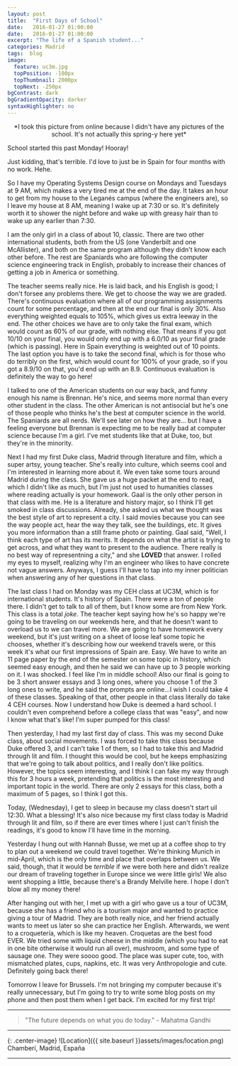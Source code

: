 ```yaml
---
layout: post
title:  "First Days of School"
date:   2016-01-27 01:00:00
date:   2016-01-27 01:00:00
excerpt: "The life of a Spanish student..."
categories: Madrid
tags:  blog
image:
  feature: uc3m.jpg
  topPosition: -100px
  topThumbnail: 2000px
  topNext: -250px
bgContrast: dark
bgGradientOpacity: darker
syntaxHighlighter: no
---
```


<center>*I took this picture from online because I didn't have any pictures of the school. It's not actually this spring-y here yet*</center>

School started this past Monday! Hooray!

Just kidding, that's terrible. I'd love to just be in Spain for four months with no work. Hehe.

So I have my Operating Systems Design course on Mondays and Tuesdays at 9 AM, which makes a very tired me at the end of the day. It takes an hour to get from my house to the Leganés campus (where the engineers are), so I leave my house at 8 AM, meaning I wake up at 7:30 or so. It's definitely worth it to shower the night before and wake up with greasy hair than to wake up any earlier than 7:30.

I am the only girl in a class of about 10, classic. There are two other international students, both from the US (one Vanderbilt and one McAllister), and both on the same program although they didn't know each other before. The rest are Spaniards who are following the computer science engineering track in English, probably to increase their chances of getting a job in America or something.

The teacher seems really nice. He is laid back, and his English is good; I don't forsee any problems there. We get to choose the way we are graded. There's continuous evaluation where all of our programming assignments count for some percentage, and then at the end our final is only 30%. Also everything weighted equals to 105%, which gives us extra leeway in the end. The other choices we have are to only take the final exam, which would count as 60% of our grade, with nothing else. That means if you got 10/10 on your final, you would only end up with a 6.0/10 as your final grade (which is passing). Here in Spain everything is weighted out of 10 points. The last option you have is to take the second final, which is for those who do terribly on the first, which would count for 100% of your grade, so if you got a 8.9/10 on that, you'd end up with an 8.9. Continuous evaluation is definitely the way to go here!

I talked to one of the American students on our way back, and funny enough his name is Brennan. He's nice, and seems more normal than every other student in the class. The other American is not antisocial but he's one of those people who thinks he's the best at computer science in the world. The Spaniards are all nerds. We'll see later on how they are... but I have a feeling everyone but Brennan is expecting me to be really bad at computer science because I'm a girl. I've met students like that at Duke, too, but they're in the minority.

Next I had my first Duke class, Madrid through literature and film, which a super artsy, young teacher. She's really into culture, which seems cool and I'm interested in learning more about it. We even take some tours around Madrid during the class. She gave us a huge packet at the end to read, which I didn't like as much, but I'm just not used to humanities classes where reading actually is your homework. Gaal is the only other person in that class with me. He is a literature and history major, so I think I'll get smoked in class discussions. Already, she asked us what we thought was the best style of art to represent a city. I said movies because you can see the way people act, hear the way they talk, see the buildings, etc. It gives you more information than a still frame photo or painting. Gaal said, "Well, I think each type of art has its merits. It depends on what the artist is trying to get across, and what they want to present to the audience. There really is no best way of representning a city," and she **LOVED** that answer. I rolled my eyes to myself, realizing why I'm an engineer who likes to have concrete not vague answers. Anyways, I guess I'll have to tap into my inner politician when answering any of her questions in that class.

The last class I had on Monday was my CEH class at UC3M, which is for international students. It's history of Spain. There were a ton of people there. I didn't get to talk to all of them, but I know some are from New York. This class is a total *joke*. The teacher kept saying how he's so happy we're going to be traveling on our weekends here, and that he doesn't want to overload us to we can travel more. We are going to have homework every weekend, but it's just writing on a sheet of loose leaf some topic he chooses, whether it's describing how our weekend travels were, or this week it's what our first impressions of Spain are. Easy. We have to write an 11 page paper by the end of the semester on some topic in history, which seemed easy enough, and then he said we can have up to 3 people working on it. I was shocked. I feel like I'm in middle school! Also our final is going to be 3 short answer essays and 3 long ones, where you choose 1 of the 3 long ones to write, and he said the prompts are online...I wish I could take 4 of these classes. Speaking of that, other people in that class literally do take 4 CEH courses. Now I understand how Duke is deemed a hard school. I couldn't even comprehend before a college class that was "easy", and now I know what that's like! I'm super pumped for this class!

Then yesterday, I had my last first day of class. This was my second Duke class, about social movements. I was forced to take this class because Duke offered 3, and I can't take 1 of them, so I had to take this and Madrid through lit and film. I thought this would be cool, but he keeps emphasizing that we're going to talk about politics, and I really don't like politics. However, the topics seem interesting, and I think I can fake my way through this for 3 hours a week, pretending that politics is the most interesting and important topic in the world. There are only 2 essays for this class, both a maximum of 5 pages, so I think I got this.

Today, (Wednesday), I get to sleep in because my class doesn't start uil 12:30. What a blessing! It's also nice because my first class today is Madrid through lit and film, so if there are ever times where I just can't finish the readings, it's good to know I'll have time in the morning.

Yesterday I hung out with Hannah Busse, we met up at a coffee shop to try to plan out a weekend we could travel together. We're thinking Munich in mid-April, which is the only time and place that overlaps between us. We said, though, that it would be *terrible* if we were both here and didn't realize our dream of traveling together in Europe since we were little girls! We also went shopping a little, because there's a Brandy Melville here. I hope I don't blow all my money there!

After hanging out with her, I met up with a girl who gave us a tour of UC3M, because she has a friend who is a tourism major and wanted to practice giving a tour of Madrid. They are both really nice, and her friend actually wants to meet us later so she can practice her English. Afterwards, we went to a croquetería, which is like my heaven. Croquetas are the best food EVER. We tried some with liquid cheese in the middle (which you had to eat in one bite otherwise it would run all over), mushroom, and some type of sausage one. They were soooo good. The place was super cute, too, with mismatched plates, cups, napkins, etc. It was very Anthropologie and cute. Definitely going back there!

Tomorrow I leave for Brussels. I'm not bringing my computer because it's really unnecessary, but I'm going to try to write some blog posts on my phone and then post them when I get back. I'm excited for my first trip!


<hr>

<blockquote class="largeQuote">"The future depends on what you do today." - Mahatma Gandhi</blockquote>

<hr>

{: .center-image}
![Location]({{ site.baseurl }}assets/images/location.png) Chamberí, Madrid, España

<hr>
